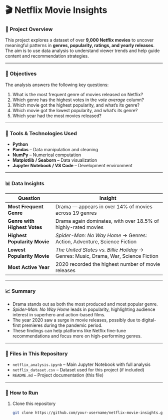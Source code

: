 # 🎬 Netflix Movie Insights

### 📁 Project Overview
This project explores a dataset of over **9,000 Netflix movies** to uncover meaningful patterns in **genres, popularity, ratings, and yearly releases**.  
The aim is to use data analysis to understand viewer trends and help guide content and recommendation strategies.

---

### 🧩 Objectives
The analysis answers the following key questions:

1. What is the most frequent genre of movies released on Netflix?  
2. Which genre has the highest votes in the *vote average* column?  
3. Which movie got the highest popularity, and what’s its genre?  
4. Which movie got the lowest popularity, and what’s its genre?  
5. Which year had the most movies released?

---

### 🧠 Tools & Technologies Used
- **Python**
- **Pandas** – Data manipulation and cleaning  
- **NumPy** – Numerical computation  
- **Matplotlib / Seaborn** – Data visualization  
- **Jupyter Notebook / VS Code** – Development environment

---

### 📊 Data Insights

| Question | Insight |
|-----------|----------|
| **Most Frequent Genre** | Drama — appears in over 14% of movies across 19 genres |
| **Genre with Highest Votes** | Drama again dominates, with over 18.5% of highly-rated movies |
| **Highest Popularity Movie** | *Spider-Man: No Way Home* → Genres: Action, Adventure, Science Fiction |
| **Lowest Popularity Movie** | *The United States vs. Billie Holiday* → Genres: Music, Drama, War, Science Fiction |
| **Most Active Year** | 2020 recorded the highest number of movie releases |

---

### 📈 Summary
- Drama stands out as both the most produced and most popular genre.  
- *Spider-Man: No Way Home* leads in popularity, highlighting audience interest in superhero and action-based films.  
- The year 2020 saw a surge in movie releases, possibly due to digital-first premieres during the pandemic period.  
- These findings can help platforms like Netflix fine-tune recommendations and focus more on high-performing genres.

---

### 🧾 Files in This Repository
- `netflix_analysis.ipynb` – Main Jupyter Notebook with full analysis  
- `netflix_dataset.csv` – Dataset used for this project (if included)  
- `README.md` – Project documentation (this file)

---

### 🚀 How to Run
1. Clone this repository  
   ```bash
   git clone https://github.com/your-username/netflix-movie-insights.git
